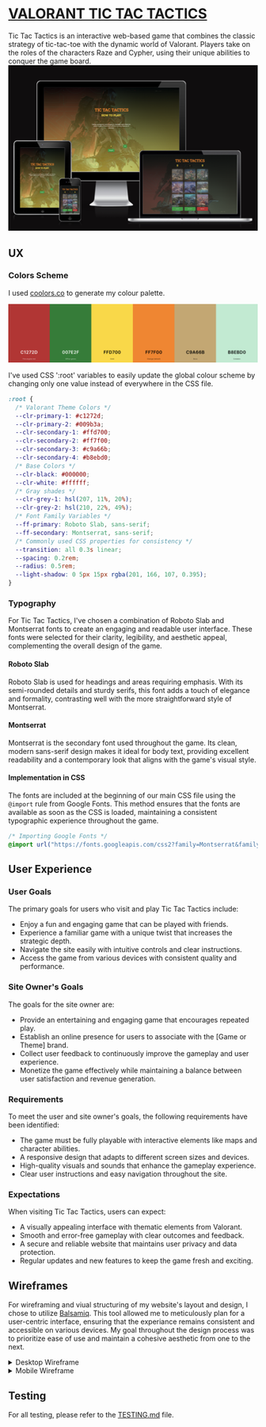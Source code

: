 # [VALORANT TIC TAC TACTICS](https://johnnysontrinh.github.io/valorant-tic-tac-tactics)

Tic Tac Tactics is an interactive web-based game that combines the classic strategy of tic-tac-toe with the dynamic world of Valorant. Players take on the roles of the characters Raze and Cypher, using their unique abilities to conquer the game board.
![screen](documentation/readme/mockup.png)

## UX

### Colors Scheme

I used [coolors.co](https://coolors.co/c1272d-ff7f00-ffd700-b8ebd0-009b3a-c9a66b) to generate my colour palette.

![screenshot](documentation/ux/color-pattern.png)

I've used CSS ':root' variables to easily update the global colour scheme by changing only one value instead of everywhere in the CSS file.

```css
:root {
  /* Valorant Theme Colors */
  --clr-primary-1: #c1272d;
  --clr-primary-2: #009b3a;
  --clr-secondary-1: #ffd700;
  --clr-secondary-2: #ff7f00;
  --clr-secondary-3: #c9a66b;
  --clr-secondary-4: #b8ebd0;
  /* Base Colors */
  --clr-black: #000000;
  --clr-white: #ffffff;
  /* Gray shades */
  --clr-grey-1: hsl(207, 11%, 20%);
  --clr-grey-2: hsl(210, 22%, 49%);
  /* Font Family Variables */
  --ff-primary: Roboto Slab, sans-serif;
  --ff-secondary: Montserrat, sans-serif;
  /* Commonly used CSS properties for consistency */
  --transition: all 0.3s linear;
  --spacing: 0.2rem;
  --radius: 0.5rem;
  --light-shadow: 0 5px 15px rgba(201, 166, 107, 0.395);
}
```

### Typography

For Tic Tac Tactics, I've chosen a combination of Roboto Slab and Montserrat fonts to create an engaging and readable user interface. These fonts were selected for their clarity, legibility, and aesthetic appeal, complementing the overall design of the game.

#### Roboto Slab
Roboto Slab is used for headings and areas requiring emphasis. With its semi-rounded details and sturdy serifs, this font adds a touch of elegance and formality, contrasting well with the more straightforward style of Montserrat.

#### Montserrat
Montserrat is the secondary font used throughout the game. Its clean, modern sans-serif design makes it ideal for body text, providing excellent readability and a contemporary look that aligns with the game's visual style.

#### Implementation in CSS
The fonts are included at the beginning of our main CSS file using the `@import` rule from Google Fonts. This method ensures that the fonts are available as soon as the CSS is loaded, maintaining a consistent typographic experience throughout the game.

```css
/* Importing Google Fonts */
@import url("https://fonts.googleapis.com/css2?family=Montserrat&family=Roboto+Slab:wght@700&display=swap");
```

## User Experience

### User Goals

The primary goals for users who visit and play Tic Tac Tactics include:

- Enjoy a fun and engaging game that can be played with friends.
- Experience a familiar game with a unique twist that increases the strategic depth.
- Navigate the site easily with intuitive controls and clear instructions.
- Access the game from various devices with consistent quality and performance.

### Site Owner's Goals

The goals for the site owner are:

- Provide an entertaining and engaging game that encourages repeated play.
- Establish an online presence for users to associate with the [Game or Theme] brand.
- Collect user feedback to continuously improve the gameplay and user experience.
- Monetize the game effectively while maintaining a balance between user satisfaction and revenue generation.

### Requirements

To meet the user and site owner's goals, the following requirements have been identified:

- The game must be fully playable with interactive elements like maps and character abilities.
- A responsive design that adapts to different screen sizes and devices.
- High-quality visuals and sounds that enhance the gameplay experience.
- Clear user instructions and easy navigation throughout the site.


### Expectations

When visiting Tic Tac Tactics, users can expect:

- A visually appealing interface with thematic elements from Valorant.
- Smooth and error-free gameplay with clear outcomes and feedback.
- A secure and reliable website that maintains user privacy and data protection.
- Regular updates and new features to keep the game fresh and exciting.

## Wireframes

For wireframing and viual structuring of my website's layout and design, I chose to utilize [Balsamiq](http://balsamiq.com/wireframes/ "Balsamic"). This tool allowed me to meticulously plan for a user-centric interface, ensuring that the experiance remains consistent and accessible on various devices. My goal throughout the design process was to prioritize ease of use and maintain a cohesive aesthetic from one to the next.

 <details>

 <summary>Desktop Wireframe</summary>

| Page | Screenshots | Notes |
| ---- | ----------- | ----- |
| Index | ![Desktop Home](documentation/wireframe/desktop-index.png) | Home/index page. |
| Play | ![Desktop Game](documentation/wireframe/desktop-play.png) | Game container, what you see after pressing play. |
| Play | ![Desktop Miniboard](documentation/wireframe/desktop-miniboard.png) | Miniboard container when you press one map. |
| Thankyou | ![Desktop Thankyou](documentation/wireframe/desktop-thankyou.png) | After getting the ultimate win. |

 </details>
 <details>

<summary>Mobile Wireframe</summary>

| Page | Screenshots | Notes |
| ---- | ----------- | ----- |
| Index | ![Mobile Home](documentation/wireframe/mobile-index.png) | Home/index page. |
| Play | ![Mobile Game](documentation/wireframe/mobile-play.png) | Game container, what you see after pressing play. |
| Play | ![Mobile Miniboard](documentation/wireframe/mobile-miniboard.png) | Miniboard container when you press one map. |
| Thankyou | ![Mobile Thankyou](documentation/wireframe/mobile-thankyou.png) | After getting the ultimate win. |

</details>

## Testing

For all testing, please refer to the [TESTING.md](TESTING.md) file.

